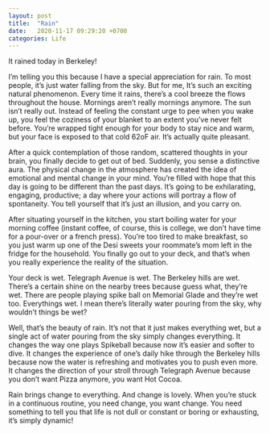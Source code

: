 ```yaml
---
layout: post
title:  "Rain"
date:   2020-11-17 09:29:20 +0700
categories: Life
---
```


It rained today in Berkeley!

I’m telling you this because I have a special appreciation for rain. To most people, it’s just water falling from the sky.
But for me, It’s such an exciting natural phenomenon. Every time it rains, there’s a cool breeze the flows throughout the house. Mornings aren’t really mornings anymore. The sun isn’t really out. Instead of feeling the constant urge to pee when you wake up, you feel the coziness of your blanket to an extent you’ve never felt before. You’re wrapped tight enough for your body to stay nice and warm, but your face is exposed to that cold 62oF air. It’s actually quite pleasant. 

After a quick contemplation of those random, scattered thoughts in your brain, you finally decide to get out of bed. Suddenly, you sense a distinctive aura. The physical change in the atmosphere has created the idea of emotional and mental change in your mind. You’re filled with hope that this day is going to be different than the past days. It’s going to be exhilarating, engaging, productive; a day where your actions will portray a flow of spontaneity. You tell yourself that it’s just an illusion, and you carry on.

After situating yourself in the kitchen, you start boiling water for your morning coffee (instant coffee, of course, this is college, we don’t have time for a pour-over or a french press). You’re too tired to make breakfast, so you just warm up one of the Desi sweets your roommate’s mom left in the fridge for the household. You finally go out to your deck, and that’s when you really experience the reality of the situation. 

Your deck is wet. Telegraph Avenue is wet. The Berkeley hills are wet. There’s a certain shine on the nearby trees because guess what, they’re wet. There are people playing spike ball on Memorial Glade and they’re wet too. Everythings wet. I mean there’s literally water pouring from the sky, why wouldn’t things be wet?

Well, that’s the beauty of rain. It’s not that it just makes everything wet, but a single act of water pouring from the sky simply changes everything. It changes the way one plays Spikeball because now it’s easier and softer to dive. It changes the experience of one’s daily hike through the Berkeley hills because now the water is refreshing and motivates you to push even more. It changes the direction of your stroll through Telegraph Avenue because you don’t want Pizza anymore, you want Hot Cocoa. 

Rain brings change to everything. And change is lovely. When you’re stuck in a continuous routine, you need change, you want change. You need something to tell you that life is not dull or constant or boring or exhausting, it’s simply dynamic!
